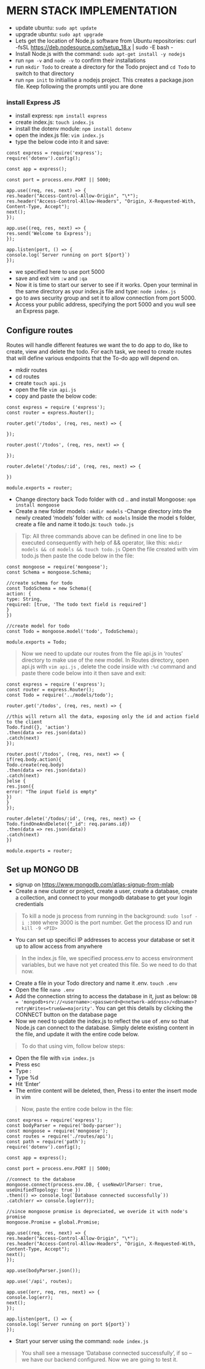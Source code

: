# MERN STACK IMPLEMENTATION

- update ubuntu: ```sudo apt update```
- upgrade ubuntu: ```sudo apt upgrade```
- Lets get the location of Node.js software from Ubuntu repositories: curl -fsSL https://deb.nodesource.com/setup_18.x | sudo -E bash -
- Install Node.js with the command: ```sudo apt-get install -y nodejs```
- run ```npm -v``` and ```node -v``` to confirm their installations
- run ```mkdir Todo``` to create a directory for the Todo project and ```cd Todo``` to switch to that directory
- run ```npm init``` to initiallise a nodejs project. This creates a package.json file. Keep following the prompts until you are done

### install Express JS
- install express: ```npm install express```
- create index.js: ```touch index.js```
- install the dotenv module: ```npm install dotenv```
- open the index.js file: ```vim index.js```
- type the below code into it and save:
```
const express = require('express');
require('dotenv').config();

const app = express();

const port = process.env.PORT || 5000;

app.use((req, res, next) => {
res.header("Access-Control-Allow-Origin", "\*");
res.header("Access-Control-Allow-Headers", "Origin, X-Requested-With, Content-Type, Accept");
next();
});

app.use((req, res, next) => {
res.send('Welcome to Express');
});

app.listen(port, () => {
console.log(`Server running on port ${port}`)
});
```
- we specified here to use port 5000
- save and exit vim ```:w``` and ```:qa```
- Now it is time to start our server to see if it works. Open your terminal in the same directory as your index.js file and type: ```node index.js```
- go to aws security group and set it to allow connection from port 5000. 
- Access your public address, specifying the port 5000 and you wull see an Express page.


## Configure routes
Routes will handle different features we want the to do app to do, like to create, view and delete the todo. For each task, we need to create routes that will define various endpoints that the To-do app will depend on.

- mkdir routes
- cd routes
- create ```touch api.js```
- open the file ```vim api.js```
- copy and paste the below code:
```
const express = require ('express');
const router = express.Router();

router.get('/todos', (req, res, next) => {

});

router.post('/todos', (req, res, next) => {

});

router.delete('/todos/:id', (req, res, next) => {

})

module.exports = router;
```

- Change directory back Todo folder with cd .. and install Mongoose: ```npm install mongoose```
- Create a new folder models : ```mkdir models```
-Change directory into the newly created ‘models’ folder with: ```cd models```
Inside the model s folder, create a file and name it todo.js: ```touch todo.js```

> Tip: All three commands above can be defined in one line to be executed consequently with help of && operator, like this: ```mkdir models && cd models && touch todo.js```
Open the file created with vim todo.js then paste the code below in the file:
```
const mongoose = require('mongoose');
const Schema = mongoose.Schema;

//create schema for todo
const TodoSchema = new Schema({
action: {
type: String,
required: [true, 'The todo text field is required']
}
})

//create model for todo
const Todo = mongoose.model('todo', TodoSchema);

module.exports = Todo;
```
> Now we need to update our routes from the file api.js in ‘routes’ directory to make use of the new model. In Routes directory, open api.js with ```vim api.js``` , delete the code inside with ```:%d``` command and paste there code below into it then save and exit: 
```
const express = require ('express');
const router = express.Router();
const Todo = require('../models/todo');

router.get('/todos', (req, res, next) => {

//this will return all the data, exposing only the id and action field to the client
Todo.find({}, 'action')
.then(data => res.json(data))
.catch(next)
});

router.post('/todos', (req, res, next) => {
if(req.body.action){
Todo.create(req.body)
.then(data => res.json(data))
.catch(next)
}else {
res.json({
error: "The input field is empty"
})
}
});

router.delete('/todos/:id', (req, res, next) => {
Todo.findOneAndDelete({"_id": req.params.id})
.then(data => res.json(data))
.catch(next)
})

module.exports = router;
```

## Set up MONGO DB
- signup on https://www.mongodb.com/atlas-signup-from-mlab
- Create a new cluster or project, create a user, create a database, create a collection, and connect to your mongodb database to get your login credentials
> To kill a node js process from running in the background: ```sudo lsof -i :3000``` where 3000 is the port number. Get the process ID and run ```kill -9 <PID>```
- You can set up specifici IP addresses to access your database or set it up to allow access from anywhere
> In the index.js file, we specified process.env to access environment variables, but we have not yet created this file. So we need to do that now.
- Create a file in your Todo directory and name it .env. ```touch .env```
- Open the file ```nano .env```
- Add the connection string to access the database in it, just as below: ```DB = 'mongodb+srv://<username>:<password>@<network-address>/<dbname>?retryWrites=true&w=majority'```. You can get this details by clicking the CONNECT button on the database page
- Now we need to update the index.js to reflect the use of .env so that Node.js can connect to the database. Simply delete existing content in the file, and update it with the entire code below.
> To do that using vim, follow below steps:
- Open the file with ```vim index.js```
- Press esc
- Type :
- Type %d
- Hit ‘Enter’
- The entire content will be deleted, then, Press i to enter the insert mode in vim
> Now, paste the entire code below in the file:
```
const express = require('express');
const bodyParser = require('body-parser');
const mongoose = require('mongoose');
const routes = require('./routes/api');
const path = require('path');
require('dotenv').config();

const app = express();

const port = process.env.PORT || 5000;

//connect to the database
mongoose.connect(process.env.DB, { useNewUrlParser: true, useUnifiedTopology: true })
.then(() => console.log(`Database connected successfully`))
.catch(err => console.log(err));

//since mongoose promise is depreciated, we overide it with node's promise
mongoose.Promise = global.Promise;

app.use((req, res, next) => {
res.header("Access-Control-Allow-Origin", "\*");
res.header("Access-Control-Allow-Headers", "Origin, X-Requested-With, Content-Type, Accept");
next();
});

app.use(bodyParser.json());

app.use('/api', routes);

app.use((err, req, res, next) => {
console.log(err);
next();
});

app.listen(port, () => {
console.log(`Server running on port ${port}`)
});
```
- Start your server using the command: ```node index.js```
> You shall see a message ‘Database connected successfully’, if so – we have our backend configured. Now we are going to test it.
